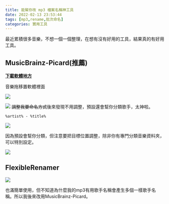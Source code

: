 ```yaml
---
title: 能幫你改 mp3 檔案名稱神工具
date: 2022-02-13 23:53:44
tags: [mp3,rename,批次命名]
categories: 實用工具
---
```


最近累積很多音樂，不想一個一個整理，在想有沒有好用的工具，結果真的有好用工具。

<!--more-->

## MusicBrainz-Picard(推薦)

**[下載軟體地方](https://github.com/metabrainz/picard/releases)**

音樂拖移置軟體裡面

![](https://i.imgur.com/Zm2jgJt.png)

![](https://i.imgur.com/2OGWCxy.png)
~~調整我要命名方式~~後來發現不用調整，預設還會幫你分類歌手，太神啦。
```
%artist% - %title%
```

![](https://i.imgur.com/FciWKVt.png)



因為預設會幫你分類，但注意要把目標位置調整，除非你有專門分類音樂資料夾，可以特別設定。

![](https://i.imgur.com/RAyyfmI.png)



## FlexibleRenamer

![](https://i.imgur.com/fctD6ZO.png)


也滿簡單使用，但不知道為什麼我的mp3有用歌手名稱會產生多個一樣歌手名稱。所以我後來改用MusicBrainz-Picard。